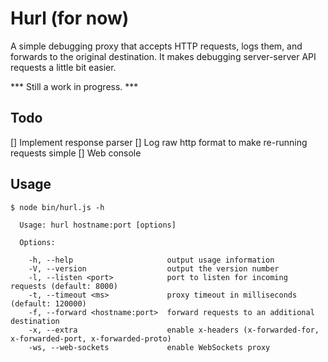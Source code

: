 Hurl (for now)
==============

A simple debugging proxy that accepts HTTP requests, logs them, and forwards
to the original destination. It makes debugging server-server API requests a
little bit easier.

*** Still a work in progress. *** 

Todo
-----
[] Implement response parser
[] Log raw http format to make re-running requests simple
[] Web console

Usage
-----
```
$ node bin/hurl.js -h

  Usage: hurl hostname:port [options]

  Options:

    -h, --help                     output usage information
    -V, --version                  output the version number
    -l, --listen <port>            port to listen for incoming requests (default: 8000)
    -t, --timeout <ms>             proxy timeout in milliseconds (default: 120000)
    -f, --forward <hostname:port>  forward requests to an additional destination
    -x, --extra                    enable x-headers (x-forwarded-for, x-forwarded-port, x-forwarded-proto)
    -ws, --web-sockets             enable WebSockets proxy
```

